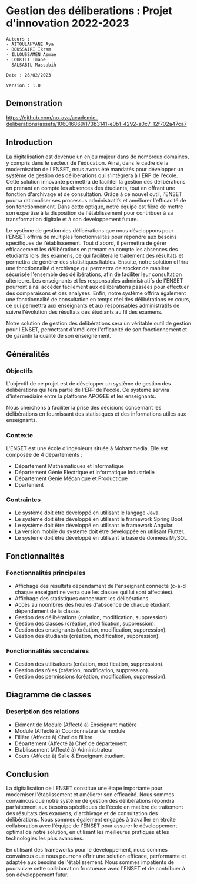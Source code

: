 # Gestion des déliberations : Projet d'innovation 2022-2023

```
Auteurs : 
- AITOULAHYANE Aya
- BOUSSAIRI Ikram
- ILLOUSSAMEN Asmae
- LOUKILI Imane
- SALSABIL Massabih

Date : 26/02/2023

Version : 1.0
```
## Demonstration



https://github.com/no-aya/academic-deliberations/assets/106016869/173b3141-e0b1-4292-a0c7-12f702a47ca7




## Introduction
La digitalisation est devenue un enjeu majeur dans de nombreux domaines, y compris dans le secteur de l'éducation. Ainsi, dans le cadre de la modernisation de l'ENSET, nous avons été mandatés pour développer un système de gestion des délibérations qui s'intègrera à l'ERP de l'école. Cette solution innovante permettra de faciliter la gestion des délibérations en prenant en compte les absences des étudiants, tout en offrant une fonction d'archivage et de consultation. Grâce à ce nouvel outil, l'ENSET pourra rationaliser ses processus administratifs et améliorer l'efficacité de son fonctionnement. Dans cette optique, notre équipe est fière de mettre son expertise à la disposition de l'établissement pour contribuer à sa transformation digitale et à son développement future.

Le système de gestion des délibérations que nous développons pour l'ENSET offrira de multiples fonctionnalités pour répondre aux besoins spécifiques de l'établissement. Tout d'abord, il permettra de gérer efficacement les délibérations en prenant en compte les absences des étudiants lors des examens, ce qui facilitera le traitement des résultats et permettra de générer des statistiques fiables. Ensuite, notre solution offrira une fonctionnalité d'archivage qui permettra de stocker de manière sécurisée l'ensemble des délibérations, afin de faciliter leur consultation ultérieure. Les enseignants et les responsables administratifs de l'ENSET pourront ainsi accéder facilement aux délibérations passées pour effectuer des comparaisons et des analyses. Enfin, notre système offrira également une fonctionnalité de consultation en temps réel des délibérations en cours, ce qui permettra aux enseignants et aux responsables administratifs de suivre l'évolution des résultats des étudiants au fil des examens.

Notre solution de gestion des délibérations sera un véritable outil de gestion pour l'ENSET, permettant d'améliorer l'efficacité de son fonctionnement et de garantir la qualité de son enseignement.


## Généralités
### Objectifs
L'objectif de ce projet est de développer un système de gestion des délibérations qui fera partie de l'ERP de l'école. Ce système servira d'intermédiaire entre la platforme APOGEE et les enseignants. 

Nous cherchons à faciliter la prise des décisions concernant les délibérations en fournissant des statistiques et des informations utiles aux enseignants. 

### Contexte
L'ENSET est une école d'ingénieurs située à Mohammedia. Elle est composée de 4 départements :
- Département Mathématiques et Informatique
- Département Génie Electrique et Informatique Industrielle
- Département Génie Mécanique et Productique
- Dpartement 

### Contraintes
- Le système doit être développé en utilisant le langage Java.
- Le système doit être développé en utilisant le framework Spring Boot.
- Le système doit être développé en utilisant le framework Angular.
- La version mobile du système doit être développée en utilisant Flutter.
- Le système doit être développé en utilisant la base de données MySQL.

## Fonctionnalités
### Fonctionnalités principales
- Affichage des résultats dépendament de l'enseignant connecté (c-à-d chaque enseigant ne verra que les classes qui lui sont affectées).
- Affichage des statistiques concernant les délibérations.
- Accès au noombres des heures d'abscence de chaque étudiant dépendament de la classe.
- Gestion des délibérations (création, modification, suppression).
- Gestion des classes (création, modification, suppression).
- Gestion des enseignants (création, modification, suppression).
- Gestion des étudiants (création, modification, suppression).

### Fonctionnalités secondaires
- Gestion des utilisateurs (création, modification, suppression).
- Gestion des rôles (création, modification, suppression).
- Gestion des permissions (création, modification, suppression).

## Diagramme de classes
### Description des relations
- Elément de Module (Affecté à) Enseignant matière
- Module (Affecté à) Coordonnateur de module
- Filière (Affecté à) Chef de filière
- Département (Affecté à) Chef de département 
- Etablissement (Affecté à) Administrateur
- Cours (Affecté à) Salle & Enseignant étudiant.

## Conclusion
La digitalisation de l'ENSET constitue une étape importante pour moderniser l'établissement et améliorer son efficacité. Nous sommes convaincus que notre système de gestion des délibérations répondra parfaitement aux besoins spécifiques de l'école en matière de traitement des résultats des examens, d'archivage et de consultation des délibérations. Nous sommes également engagés à travailler en étroite collaboration avec l'équipe de l'ENSET pour assurer le développement optimal de notre solution, en utilisant les meilleures pratiques et les technologies les plus avancées. 

En utilisant des frameworks pour le développement, nous sommes convaincus que nous pourrons offrir une solution efficace, performante et adaptée aux besoins de l'établissement. Nous sommes impatients de poursuivre cette collaboration fructueuse avec l'ENSET et de contribuer à son développement futur.




